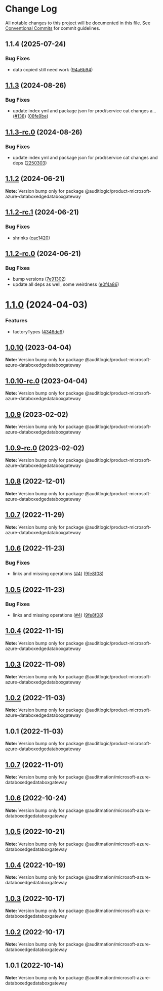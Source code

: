 # Change Log

All notable changes to this project will be documented in this file.
See [Conventional Commits](https://conventionalcommits.org) for commit guidelines.

## 1.1.4 (2025-07-24)


### Bug Fixes

* data copied still need work ([94a6b94](https://github.com/zerobias-org/product/commit/94a6b942fb0516367548599d739529536132755a))





## [1.1.3](https://github.com/auditlogic/product/compare/@auditlogic/product-microsoft-azure-databoxedgedataboxgateway@1.1.2...@auditlogic/product-microsoft-azure-databoxedgedataboxgateway@1.1.3) (2024-08-26)


### Bug Fixes

* update index yml and package json for prod/service cat changes a… ([#138](https://github.com/auditlogic/product/issues/138)) ([08fe9be](https://github.com/auditlogic/product/commit/08fe9beb1c8457462a19bc69caa02e6212d97e1a))





## [1.1.3-rc.0](https://github.com/auditlogic/product/compare/@auditlogic/product-microsoft-azure-databoxedgedataboxgateway@1.1.2...@auditlogic/product-microsoft-azure-databoxedgedataboxgateway@1.1.3-rc.0) (2024-08-26)


### Bug Fixes

* update index yml and package json for prod/service cat changes and deps ([2250303](https://github.com/auditlogic/product/commit/225030363a363608240135b7ebed386b28f01e4b))





## [1.1.2](https://github.com/auditlogic/product/compare/@auditlogic/product-microsoft-azure-databoxedgedataboxgateway@1.1.2-rc.1...@auditlogic/product-microsoft-azure-databoxedgedataboxgateway@1.1.2) (2024-06-21)

**Note:** Version bump only for package @auditlogic/product-microsoft-azure-databoxedgedataboxgateway





## [1.1.2-rc.1](https://github.com/auditlogic/product/compare/@auditlogic/product-microsoft-azure-databoxedgedataboxgateway@1.1.2-rc.0...@auditlogic/product-microsoft-azure-databoxedgedataboxgateway@1.1.2-rc.1) (2024-06-21)


### Bug Fixes

* shrinks ([cac1420](https://github.com/auditlogic/product/commit/cac14200fefcd8183ab69fe89a47bd3f70f563e9))





## [1.1.2-rc.0](https://github.com/auditlogic/product/compare/@auditlogic/product-microsoft-azure-databoxedgedataboxgateway@1.1.0...@auditlogic/product-microsoft-azure-databoxedgedataboxgateway@1.1.2-rc.0) (2024-06-21)


### Bug Fixes

* bump versions ([7e91302](https://github.com/auditlogic/product/commit/7e913023b8b312150ed7762c32fbbe616be71de5))
* update all deps as well, some weirdness ([e0f4a86](https://github.com/auditlogic/product/commit/e0f4a864714e2d3de6bbf3da014d5312fe53be2f))





# [1.1.0](https://github.com/auditlogic/product/compare/@auditlogic/product-microsoft-azure-databoxedgedataboxgateway@1.0.10...@auditlogic/product-microsoft-azure-databoxedgedataboxgateway@1.1.0) (2024-04-03)


### Features

* factoryTypes ([4346de9](https://github.com/auditlogic/product/commit/4346de92693aee892fccf725338ffc7b80ab182b))





## [1.0.10](https://github.com/auditlogic/product/compare/@auditlogic/product-microsoft-azure-databoxedgedataboxgateway@1.0.9...@auditlogic/product-microsoft-azure-databoxedgedataboxgateway@1.0.10) (2023-04-04)

**Note:** Version bump only for package @auditlogic/product-microsoft-azure-databoxedgedataboxgateway





## [1.0.10-rc.0](https://github.com/auditlogic/product/compare/@auditlogic/product-microsoft-azure-databoxedgedataboxgateway@1.0.9...@auditlogic/product-microsoft-azure-databoxedgedataboxgateway@1.0.10-rc.0) (2023-04-04)

**Note:** Version bump only for package @auditlogic/product-microsoft-azure-databoxedgedataboxgateway





## [1.0.9](https://github.com/auditlogic/product/compare/@auditlogic/product-microsoft-azure-databoxedgedataboxgateway@1.0.8...@auditlogic/product-microsoft-azure-databoxedgedataboxgateway@1.0.9) (2023-02-02)

**Note:** Version bump only for package @auditlogic/product-microsoft-azure-databoxedgedataboxgateway





## [1.0.9-rc.0](https://github.com/auditlogic/product/compare/@auditlogic/product-microsoft-azure-databoxedgedataboxgateway@1.0.8...@auditlogic/product-microsoft-azure-databoxedgedataboxgateway@1.0.9-rc.0) (2023-02-02)

**Note:** Version bump only for package @auditlogic/product-microsoft-azure-databoxedgedataboxgateway





## [1.0.8](https://github.com/auditlogic/product/compare/@auditlogic/product-microsoft-azure-databoxedgedataboxgateway@1.0.7...@auditlogic/product-microsoft-azure-databoxedgedataboxgateway@1.0.8) (2022-12-01)

**Note:** Version bump only for package @auditlogic/product-microsoft-azure-databoxedgedataboxgateway





## [1.0.7](https://github.com/auditlogic/product/compare/@auditlogic/product-microsoft-azure-databoxedgedataboxgateway@1.0.6...@auditlogic/product-microsoft-azure-databoxedgedataboxgateway@1.0.7) (2022-11-29)

**Note:** Version bump only for package @auditlogic/product-microsoft-azure-databoxedgedataboxgateway





## [1.0.6](https://github.com/auditlogic/product/compare/@auditlogic/product-microsoft-azure-databoxedgedataboxgateway@1.0.4...@auditlogic/product-microsoft-azure-databoxedgedataboxgateway@1.0.6) (2022-11-23)


### Bug Fixes

* links and missing operations ([#4](https://github.com/auditlogic/product/issues/4)) ([9fe8f08](https://github.com/auditlogic/product/commit/9fe8f08fe7c57fdb79f991ac35bd6ac2e7dcad38))





## [1.0.5](https://github.com/auditlogic/product/compare/@auditlogic/product-microsoft-azure-databoxedgedataboxgateway@1.0.4...@auditlogic/product-microsoft-azure-databoxedgedataboxgateway@1.0.5) (2022-11-23)


### Bug Fixes

* links and missing operations ([#4](https://github.com/auditlogic/product/issues/4)) ([9fe8f08](https://github.com/auditlogic/product/commit/9fe8f08fe7c57fdb79f991ac35bd6ac2e7dcad38))





## [1.0.4](https://github.com/auditlogic/product/compare/@auditlogic/product-microsoft-azure-databoxedgedataboxgateway@1.0.3...@auditlogic/product-microsoft-azure-databoxedgedataboxgateway@1.0.4) (2022-11-15)

**Note:** Version bump only for package @auditlogic/product-microsoft-azure-databoxedgedataboxgateway





## [1.0.3](https://github.com/auditlogic/product/compare/@auditlogic/product-microsoft-azure-databoxedgedataboxgateway@1.0.2...@auditlogic/product-microsoft-azure-databoxedgedataboxgateway@1.0.3) (2022-11-09)

**Note:** Version bump only for package @auditlogic/product-microsoft-azure-databoxedgedataboxgateway





## [1.0.2](https://github.com/auditlogic/product/compare/@auditlogic/product-microsoft-azure-databoxedgedataboxgateway@1.0.1...@auditlogic/product-microsoft-azure-databoxedgedataboxgateway@1.0.2) (2022-11-03)

**Note:** Version bump only for package @auditlogic/product-microsoft-azure-databoxedgedataboxgateway





## 1.0.1 (2022-11-03)

**Note:** Version bump only for package @auditlogic/product-microsoft-azure-databoxedgedataboxgateway





## [1.0.7](https://github.com/auditmation/store-content/compare/@auditmation/microsoft-azure-databoxedgedataboxgateway@1.0.6...@auditmation/microsoft-azure-databoxedgedataboxgateway@1.0.7) (2022-11-01)

**Note:** Version bump only for package @auditmation/microsoft-azure-databoxedgedataboxgateway





## [1.0.6](https://github.com/auditmation/store-content/compare/@auditmation/microsoft-azure-databoxedgedataboxgateway@1.0.5...@auditmation/microsoft-azure-databoxedgedataboxgateway@1.0.6) (2022-10-24)

**Note:** Version bump only for package @auditmation/microsoft-azure-databoxedgedataboxgateway





## [1.0.5](https://github.com/auditmation/store-content/compare/@auditmation/microsoft-azure-databoxedgedataboxgateway@1.0.4...@auditmation/microsoft-azure-databoxedgedataboxgateway@1.0.5) (2022-10-21)

**Note:** Version bump only for package @auditmation/microsoft-azure-databoxedgedataboxgateway





## [1.0.4](https://github.com/auditmation/store-content/compare/@auditmation/microsoft-azure-databoxedgedataboxgateway@1.0.3...@auditmation/microsoft-azure-databoxedgedataboxgateway@1.0.4) (2022-10-19)

**Note:** Version bump only for package @auditmation/microsoft-azure-databoxedgedataboxgateway





## [1.0.3](https://github.com/auditmation/store-content/compare/@auditmation/microsoft-azure-databoxedgedataboxgateway@1.0.2...@auditmation/microsoft-azure-databoxedgedataboxgateway@1.0.3) (2022-10-17)

**Note:** Version bump only for package @auditmation/microsoft-azure-databoxedgedataboxgateway





## [1.0.2](https://github.com/auditmation/store-content/compare/@auditmation/microsoft-azure-databoxedgedataboxgateway@1.0.1...@auditmation/microsoft-azure-databoxedgedataboxgateway@1.0.2) (2022-10-17)

**Note:** Version bump only for package @auditmation/microsoft-azure-databoxedgedataboxgateway





## 1.0.1 (2022-10-14)

**Note:** Version bump only for package @auditmation/microsoft-azure-databoxedgedataboxgateway
